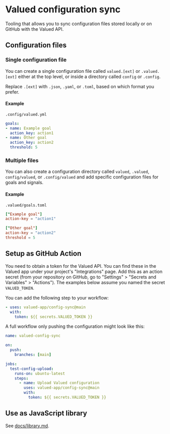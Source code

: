 # Valued configuration sync

Tooling that allows you to sync configuration files stored locally or on GitHub with the Valued API.

## Configuration files

### Single configuration file

You can create a single configuration file called `valued.[ext]` or `.valued.[ext]` either at the top level, or inside a directory called `config` or `.config`.

Replace `.[ext]` with `.json`, `.yaml`, or `.toml`, based on which format you prefer.

#### Example

`.config/valued.yml`

``` yaml
goals:
- name: Example goal
  action_key: action1
- name: Other goal
  action_key: action2
  threshold: 5
```

### Multiple files

You can also create a configuration directory called `valued`, `.valued`, `config/valued`, or `.config/valued` and add specific configuration files for goals and signals.

#### Example

`.valued/goals.toml`

``` toml
["Example goal"]
action-key = "action1"

["Other goal"]
action-key = "action2"
threshold = 5
```

## Setup as GitHub Action

You need to obtain a token for the Valued API. You can find these in the Valued app under your project's "Integrations" page. Add this as an action secret (from your repository on GitHub, go to "Settings" > "Secrets and Variables" > "Actions"). The examples below assume you named the secret `VALUED_TOKEN`.

You can add the following step to your workflow:

``` yaml
- uses: valued-app/config-sync@main
  with:
    token: ${{ secrets.VALUED_TOKEN }}
```

A full workflow only pushing the configuration might look like this:

``` yaml
name: valued-config-sync

on:
  push:
    branches: [main]

jobs:
  test-config-upload:
    runs-on: ubuntu-latest
    steps:
      - name: Upload Valued configuration
        uses: valued-app/config-sync@main
        with:
          token: ${{ secrets.VALUED_TOKEN }}
```

## Use as JavaScript library

See [docs/library.md](docs/library.md).
